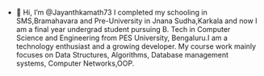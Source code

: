 - 👋 Hi, I’m @Jayanthkamath73
I completed my schooling in SMS,Bramahavara and Pre-University in Jnana Sudha,Karkala and now I am a final year undergrad student pursuing B. Tech in Computer Science
and Engineering from PES University, Bengaluru.I am a technology enthusiast and a growing developer. My course work mainly focuses on Data Structures, Algorithms, 
Database management systems, Computer Networks,OOP.



